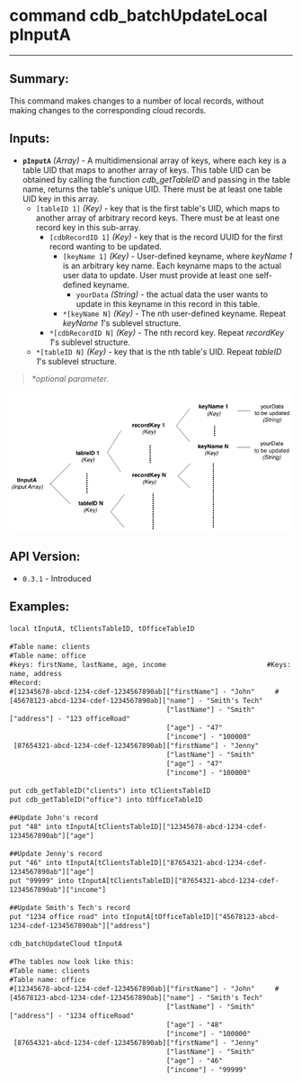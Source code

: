 # command cdb_batchUpdateLocal pInputA
---
## Summary:
This command makes changes to a number of local records, without making changes to the corresponding cloud records.

## Inputs:
* **`pInputA`** *(Array)* - A multidimensional array of keys, where each key is a table UID that maps to another array of keys. This table UID can be obtained by calling the function *cdb_getTableID* and passing in the table name, returns the table's unique UID. There must be at least one table UID key in this array.
    * `[tableID 1]` *(Key)* - key that is the first table's UID, which maps to another array of arbitrary record keys. There must be at least one record key in this sub-array.
    	* `[cdbRecordID 1]` *(Key)* - key that is the record UUID for the first record wanting to be updated. 
    		* `[keyName 1]` *(Key)* - User-defined keyname, where *keyName 1* is an arbitrary key name. Each keyname maps to the actual user data to update. User must provide at least one self-defined keyname.
    			*  `yourData` *(String)* - the actual data the user wants to update in this keyname in this record in this table.
    		* `*[keyName N]` *(Key)* - The nth user-defined keyname. Repeat *keyName 1*'s sublevel structure.
    	* `*[cdbRecordID N]` *(Key)* - The nth record key. Repeat *recordKey 1*'s sublevel structure.
    * `*[tableID N]` *(Key)* - key that is the nth table's UID. Repeat *tableID 1*'s sublevel structure.

> _*optional parameter._



![Update Input Diagram](../chartimages/updateInput.png)
## API Version:
* `0.3.1` - Introduced

## Examples:
```
local tInputA, tClientsTableID, tOfficeTableID
     
#Table name: clients											   #Table name: office
#keys: firstName, lastName, age, income							#Keys: name, address
#Record: 
#[12345678-abcd-1234-cdef-1234567890ab]["firstName"] - "John"	  #[45678123-abcd-1234-cdef-1234567890ab]["name"] - "Smith's Tech"
									   ["lastName"] - "Smith"						 					 ["address"] - "123 officeRoad"
                                       ["age"] - "47"
                                       ["income"] - "100000"
 [87654321-abcd-1234-cdef-1234567890ab]["firstName"] - "Jenny"
									   ["lastName"] - "Smith"
                                       ["age"] - "47"
                                       ["income"] - "100000"
                                       
put cdb_getTableID("clients") into tClientsTableID                                       
put cdb_getTableID("office") into tOfficeTableID

##Update John's record
put "48" into tInputA[tClientsTableID]["12345678-abcd-1234-cdef-1234567890ab"]["age"]

##Update Jenny's record
put "46" into tInputA[tClientsTableID]["87654321-abcd-1234-cdef-1234567890ab"]["age"]
put "99999" into tInputA[tClientsTableID]["87654321-abcd-1234-cdef-1234567890ab"]["income"]

##Update Smith's Tech's record
put "1234 office road" into tInputA[tOfficeTableID]["45678123-abcd-1234-cdef-1234567890ab"]["address"]

cdb_batchUpdateCloud tInputA

#The tables now look like this:
#Table name: clients											   #Table name: office
#[12345678-abcd-1234-cdef-1234567890ab]["firstName"] - "John"	  #[45678123-abcd-1234-cdef-1234567890ab]["name"] - "Smith's Tech"
									   ["lastName"] - "Smith"						 					 ["address"] - "1234 officeRoad"
                                       ["age"] - "48"
                                       ["income"] - "100000"
 [87654321-abcd-1234-cdef-1234567890ab]["firstName"] - "Jenny"
									   ["lastName"] - "Smith"
                                       ["age"] - "46"
                                       ["income"] - "99999"
```